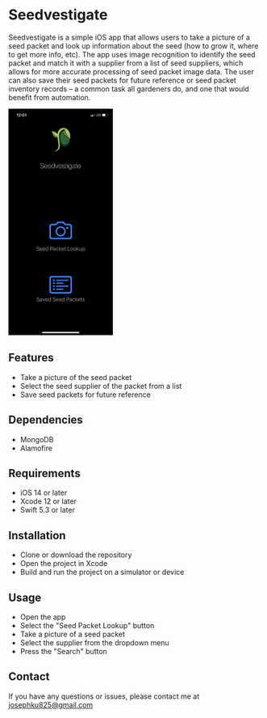 # Seedvestigate
Seedvestigate is a simple iOS app that allows users to take a picture of a seed packet and look up information about the seed (how to grow it, where to get more info, etc). The app uses image recognition to identify the seed packet and match it with a supplier from a list of seed suppliers, which allows for more accurate processing of seed packet image data. The user can also save their seed packets for future reference or seed packet inventory records – a common task all gardeners do, and one that would benefit from automation.

<img src="https://github.com/joku8/Seedvestigate/blob/3d79ee89aad7e59058842ce7c3730d152b43eae7/images/Seedvestivate_startup.PNG" width="207" height="448">

## Features
* Take a picture of the seed packet
* Select the seed supplier of the packet from a list
* Save seed packets for future reference


## Dependencies
* MongoDB
* Alamofire
## Requirements
* iOS 14 or later
* Xcode 12 or later
* Swift 5.3 or later

## Installation
* Clone or download the repository
* Open the project in Xcode
* Build and run the project on a simulator or device

## Usage
* Open the app
* Select the "Seed Packet Lookup" button
* Take a picture of a seed packet
* Select the supplier from the dropdown menu
* Press the "Search" button

## Contact
If you have any questions or issues, please contact me at josephku825@gmail.com
